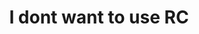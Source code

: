 ---
layout: post
title: I dont want to use RC
description: "Short update on why I dont want to use a RC transmitter with my projects"
modified: 2015-12-09
tags: [sample post]
#image:
#  feature: abstract-3.jpg
#  credit: dargadgetz
#  creditlink: http://www.dargadgetz.com/ios-7-abstract-wallpaper-pack-for-iphone-5-and-ipod-touch-retina/
---